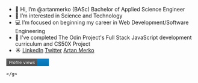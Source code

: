 - 👋 Hi, I’m @artanmerko (BASc) Bachelor of Applied Science Engineer
- 👀 I’m interested in Science and Technology
- 💻 I’m focused on beginning my career in Web Development/Software Engineering
- 🌱  I've completed The Odin Project's Full Stack JavaScript development curriculum and CS50X Project
- ☀️ [LinkedIn](https://www.linkedin.com/in/artan-merko-5b5b35231/)
[Twitter](https://twitter.com/ArtanMerko) [Artan Merko](https://artanmerko.github.io/homepage/)


<!-- -
artanmerko/artanmerko is a ✨ special ✨ repository because its `README.md` (this file) appears on your GitHub profile.
You can click the Preview link to take a look at your changes.
--->

<svg xmlns="http://www.w3.org/2000/svg" width="113" height="20">
    <linearGradient id="b" x2="0" y2="100%">
        <stop offset="0" stop-color="#bbb" stop-opacity=".1"/>
        <stop offset="1" stop-opacity=".1"/>
    </linearGradient>
    <mask id="a">
        <rect width="113" height="20" rx="0" fill="#fff"/>
    </mask>
    <g mask="url(#a)">
        <rect width="81" height="20" fill="#555"/>
        <rect x="81" width="32" height="20" fill="#007ec6"/>
        <rect width="113" height="20" fill="url(#b)"/>
    </g>
    <g fill="#fff" text-anchor="middle" font-family="DejaVu Sans,Verdana,Geneva,sans-serif" font-size="11">
        <text x="41.5" y="15" fill="#010101" fill-opacity=".3">Profile views</text>
        <text x="41.5" y="14">Profile views</text>
  
    </g>
</svg>
